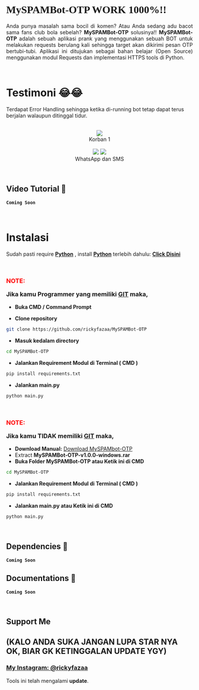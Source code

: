 # <a style="font-family:cursive">MySPAMBot-OTP WORK 1000%!!</a>
<p align="justify">Anda punya masalah sama bocil di komen? Atau Anda sedang adu bacot sama fans club bola sebelah? <b>MySPAMBot-OTP</b> solusinya!! <b>MySPAMBot-OTP</b> adalah sebuah aplikasi prank yang menggunakan sebuah BOT untuk melakukan requests berulang kali sehingga target akan dikirimi pesan OTP bertubi-tubi. Aplikasi ini ditujukan sebagai bahan belajar (Open Source) menggunakan modul Requests dan implementasi HTTPS tools di Python.</p>
<br>

# Testimoni 😂😂
Terdapat Error Handling sehingga ketika di-running bot tetap dapat terus berjalan walaupun ditinggal tidur. 
<p align="center">
    <br>
    <a>
        <img src="https://telegra.ph/file/6a51a8a9776c4d36a406e.png">
    </a><br>
    Korban 1<br> <br>
    <a>
        <img src="https://telegra.ph/file/517f5077ff6ec3b8da592.png">
        <img src="https://telegra.ph/file/164309a8ba0868fcce538.png">
    </a><br>
    WhatsApp dan SMS    
</p>
<br>


## Video Tutorial 🚀
**`Coming Soon`**

<br>

# Instalasi
Sudah pasti require <b>[Python](https://www.python.org/downloads/)</b> , install <b>[Python](https://www.python.org/downloads/)</b> terlebih dahulu: <b>[Click Disini](https://www.python.org/downloads/)</b>

<br>

### <p style="color:red">NOTE:</p> Jika kamu Programmer yang memiliki [GIT](https://git-scm.com/downloads) maka,

- **Buka CMD / Command Prompt**

- **Clone repository**
```bash
git clone https://github.com/rickyfazaa/MySPAMBot-OTP
```
- **Masuk kedalam directory**
```sh
cd MySPAMBot-OTP
```
- **Jalankan Requirement Modul di Terminal ( CMD )**
```sh
pip install requirements.txt
```
- **Jalankan main.py**
```bash
python main.py
```
<br>

### <p style="color:red">NOTE:</p> Jika kamu **TIDAK** memiliki [GIT](https://git-scm.com/downloads) maka,
- **Download Manual:**
[Download MySPAMbot-OTP](https://github.com/rickyfazaa/MySPAMBot-OTP/releases/download/v.1.0.0/MySPAMBot-OTP-v1.0.0-windows.rar)<br>
- Extract **MySPAMBot-OTP-v1.0.0-windows.rar**
- **Buka Folder MySPAMBot-OTP atau Ketik ini di CMD**
```sh
cd MySPAMBot-OTP
```
- **Jalankan Requirement Modul di Terminal ( CMD )**
```sh
pip install requirements.txt
```
- **Jalankan main.py atau Ketik ini di CMD**
```bash
python main.py
```
<br>

## Dependencies 🚀
**`Coming Soon`**

## Documentations 🚀
**`Coming Soon`**

<br>


## Support Me 
## (KALO ANDA SUKA JANGAN LUPA STAR NYA OK, BIAR GK KETINGGALAN UPDATE YGY)
### [**My Instagram: @rickyfazaa**](https://www.instagram.com/rickyfazaa)    
Tools ini telah mengalami **update**.
